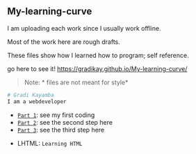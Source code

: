 ## My-learning-curve
I am uploading each work since I usually work offline.

Most of the work here are rough drafts.

These files show how I learned how to program; self reference.

go here to see it! https://gradikay.github.io/My-learning-curve/

> Note: * files are not meant for style*


```sh
# Gradi Kayamba
I am a webdeveloper
```
- [`Part 1`](https://gradikay.github.io/My-learning-curve/part1.html): see my first coding 
- [`Part 2`](https://gradikay.github.io/My-learning-curve/part2.html): see the second step here
- [`Part 3`](https://gradikay.github.io/My-learning-curve/part3.html): see the third step here

* LHTML: `Learning HTML`
